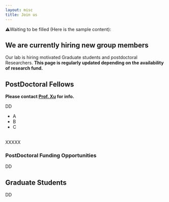 ```yaml
---
layout: misc
title: Join us
---
```


⚠️Waiting to be filled (Here is the sample content): 


## We are currently hiring new group members

Our lab is hiring motivated Graduate students and postdoctoral Researchers. **This page is regularly updated depending on the availability of research fund.**



## PostDoctoral Fellows

**Please contact [Prof. Xu](../../misc/contact/) for info.**

DD

* A
* B
* C


<br> XXXXX


### PostDoctoral Funding Opportunities
DD



## Graduate Students

DD


